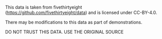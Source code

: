 This data is taken from fivethirtyeight (https://github.com/fivethirtyeight/data) and is licensed under CC-BY-4.0.

There may be modifications to this data as part of demonstrations.

DO NOT TRUST THIS DATA. USE THE ORIGINAL SOURCE

